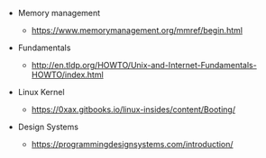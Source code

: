 * Memory management
  * https://www.memorymanagement.org/mmref/begin.html

* Fundamentals 
  * http://en.tldp.org/HOWTO/Unix-and-Internet-Fundamentals-HOWTO/index.html

* Linux Kernel
  * https://0xax.gitbooks.io/linux-insides/content/Booting/

* Design Systems
  * https://programmingdesignsystems.com/introduction/